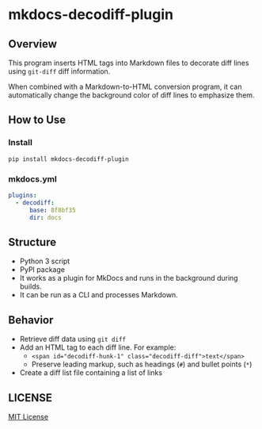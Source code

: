 # mkdocs-decodiff-plugin

## Overview

This program inserts HTML tags into Markdown files to decorate diff lines using `git-diff` diff information.

When combined with a Markdown-to-HTML conversion program, it can automatically change the background color of diff lines to emphasize them.

## How to Use

### Install

```shell
pip install mkdocs-decodiff-plugin
```

### mkdocs.yml

```yml
plugins:
  - decodiff:
      base: 8f8bf35
      dir: docs
```

## Structure

* Python 3 script
* PyPI package
* It works as a plugin for MkDocs and runs in the background during builds.
* It can be run as a CLI and processes Markdown.

## Behavior

* Retrieve diff data using `git diff`
* Add an HTML tag to each diff line. For example:
    * `<span id="decodiff-hunk-1" class="decodiff-diff">text</span>`
    * Preserve leading markup, such as headings (`#`) and bullet points (`*`)
* Create a diff list file containing a list of links

## LICENSE

[MIT License](../LICENSE)
